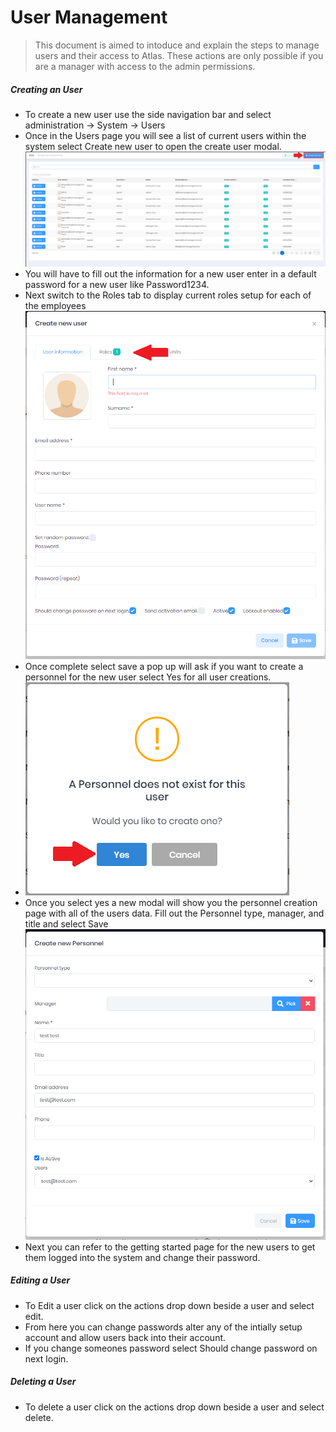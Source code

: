 # User Management

> This document is aimed to intoduce and explain the steps to manage users and their access to Atlas. These actions are only possible if you are a manager with access to the admin permissions.


##### Creating an User
- To create a new user use the side navigation bar and select administration -> System -> Users
- Once in the Users page you will see a list of current users within the system select Create new user to open the create user modal.
![forgotpasswordemail.PNG](../../images/userslist.PNG)
- You will have to fill out the information for a new user enter in a default password for a new user like Password1234.
- Next switch to the Roles tab to display current roles setup for each of the employees
![forgotpasswordemail.PNG](../../images/userinfo.PNG)
- Once complete select save a pop up will ask if you want to create a personnel for the new user select Yes for all user creations.
- ![forgotpasswordemail.PNG](../../images/userpersonnelpop.PNG)
- Once you select yes a new modal will show you the personnel creation page with all of the users data. Fill out the Personnel type, manager, and title and select Save
![forgotpasswordemail.PNG](../../images/usercreatepersonnel.PNG)
- Next you can refer to the getting started page for the new users to get them logged into the system and change their password.

##### Editing a User
- To Edit a user click on the actions drop down beside a user and select edit.
- From here you can change passwords alter any of the intially setup account and allow users back into their account.
- If you change someones password select Should change password on next login.

##### Deleting a User
- To delete a user click on the actions drop down beside a user and select delete.
